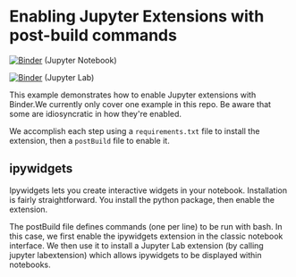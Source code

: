 # Enabling Jupyter Extensions with post-build commands

[![Binder](https://mybinder.org/badge_logo.svg)](https://mybinder.org/v2/gh/tmatsuzawa/binder_nbextensions/HEAD?urlpath=/tree/index.ipynb) (Jupyter Notebook)

[![Binder](https://mybinder.org/badge_logo.svg)](https://mybinder.org/v2/gh/tmatsuzawa/binder_nbextensions/HEAD?urlpath=lab/tree/index.ipynb) (Jupyter Lab)


This example demonstrates how to enable Jupyter extensions with Binder.We currently only cover one example
in this repo. Be aware that some are idiosyncratic in how they're enabled.

We accomplish each step using a `requirements.txt` file to install the extension,
then a `postBuild` file to enable it.

## ipywidgets

Ipywidgets lets you create interactive widgets in your notebook.
Installation is fairly straightforward. You install the python package,
then enable the extension.

The postBuild file defines commands (one per line) to be run with bash.
In this case, we first enable the ipywidgets extension in the classic notebook interface. We then use it to install a Jupyter Lab extension
(by calling jupyter labextension) which allows ipywidgets
to be displayed within notebooks.
